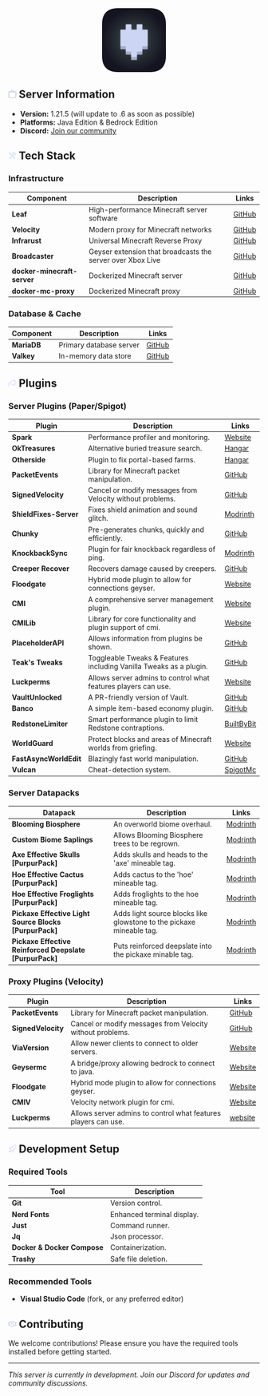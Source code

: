 <div align="center">
  <img src="assets/logo.png" width="128" height="128" alt="logo">
</div>

## <img src="assets/icons/info.svg" width="16" height="16" alt="clipboard"> Server Information

- **Version:** 1.21.5 (will update to .6 as soon as possible)
- **Platforms:** Java Edition & Bedrock Edition
- **Discord:** [Join our community](https://discord.gg/zV7FcdJRgj)

## <img src="assets/icons/tools.svg" width="16" height="16" alt="tools"> Tech Stack

### Infrastructure

| Component                   | Description                                                | Links                                                     |
| --------------------------- | ---------------------------------------------------------- | --------------------------------------------------------- |
| **Leaf**                    | High-performance Minecraft server software                 | [GitHub](https://github.com/Winds-Studio/Leaf)            |
| **Velocity**                | Modern proxy for Minecraft networks                        | [GitHub](https://github.com/PaperMC/Velocity)             |
| **Infrarust**               | Universal Minecraft Reverse Proxy                          | [GitHub](https://github.com/shadowner/infrarust)          |
| **Broadcaster**             | Geyser extension that broadcasts the server over Xbox Live | [GitHub](https://github.com/MCXboxBroadcast/Broadcaster)  |
| **docker-minecraft-server** | Dockerized Minecraft server                                | [GitHub](https://github.com/itzg/docker-minecraft-server) |
| **docker-mc-proxy**         | Dockerized Minecraft proxy                                 | [GitHub](https://github.com/itzg/docker-mc-proxy)         |

### Database & Cache

| Component   | Description             | Links                                         |
| ----------- | ----------------------- | --------------------------------------------- |
| **MariaDB** | Primary database server | [GitHub](https://github.com/MariaDB/server)   |
| **Valkey**  | In-memory data store    | [GitHub](https://github.com/valkey-io/valkey) |

## <img src="assets/icons/plugin.svg" width="16" height="16" alt="plug"> Plugins

### Server Plugins (Paper/Spigot)

| Plugin                 | Description                                                        | Links                                                                                                       |
| ---------------------- | ------------------------------------------------------------------ | ----------------------------------------------------------------------------------------------------------- |
| **Spark**              | Performance profiler and monitoring.                               | [Website](https://spark.lucko.me/)                                                                          |
| **OkTreasures**        | Alternative buried treasure search.                                | [Hangar](https://hangar.papermc.io/Kyle/OkTreasures)                                                        |
| **Otherside**          | Plugin to fix portal-based farms.                                  | [Hangar](https://hangar.papermc.io/Kyle/Otherside)                                                          |
| **PacketEvents**       | Library for Minecraft packet manipulation.                         | [GitHub](https://github.com/retrooper/packetevents)                                                         |
| **SignedVelocity**     | Cancel or modify messages from Velocity without problems.          | [GitHub](https://github.com/4drian3d/SignedVelocity)                                                        |
| **ShieldFixes-Server** | Fixes shield animation and sound glitch.                           | [Modrinth](https://modrinth.com/plugin/shieldfixes-server)                                                  |
| **Chunky**             | Pre-generates chunks, quickly and efficiently.                     | [GitHub](https://github.com/pop4959/Chunky)                                                                 |
| **KnockbackSync**      | Plugin for fair knockback regardless of ping.                      | [Modrinth](https://modrinth.com/plugin/knockbacksync)                                                       |
| **Creeper Recover**    | Recovers damage caused by creepers.                                | [GitHub](https://github.com/HttpRafa/creeper-recover)                                                       |
| **Floodgate**          | Hybrid mode plugin to allow for connections geyser.                | [Website](https://geysermc.org/)                                                                            |
| **CMI**                | A comprehensive server management plugin.                          | [Website](https://www.zrips.net/cmi/)                                                                       |
| **CMILib**             | Library for core functionality and plugin support of cmi.          | [Website](https://www.zrips.net/cmilib/)                                                                    |
| **PlaceholderAPI**     | Allows information from plugins be shown.                          | [GitHub](https://github.com/PlaceholderAPI/PlaceholderAPI)                                                  |
| **Teak's Tweaks**      | Toggleable Tweaks & Features including Vanilla Tweaks as a plugin. | [GitHub](https://github.com/teakivy/teaks-tweaks)                                                           |
| **Luckperms**          | Allows server admins to control what features players can use.     | [Website](https://luckperms.net/)                                                                           |
| **VaultUnlocked**      | A PR-friendly version of Vault.                                    | [GitHub](https://github.com/TheNewEconomy/VaultUnlockedAPI)                                                 |
| **Banco**              | A simple item-based economy plugin.                                | [GitHub](https://github.com/myth-MC/banco)                                                                  |
| **RedstoneLimiter**    | Smart performance plugin to limit Redstone contraptions.           | [BuiltByBit](https://builtbybit.com/resources/redstonelimiter-smart-redstone-limiter.23133/)                |
| **WorldGuard**         | Protect blocks and areas of Minecraft worlds from griefing.        | [Website](https://enginehub.com/worldguard/)                                                                |
| **FastAsyncWorldEdit** | Blazingly fast world manipulation.                                 | [GitHub](https://github.com/IntellectualSites/FastAsyncWorldEdit)                                           |
| **Vulcan**             | Cheat-detection system.                                            | [SpigotMc](https://www.spigotmc.org/resources/vulcan-anti-cheat-advanced-cheat-detection-1-8-1-21-7.83626/) |

### Server Datapacks

| Datapack                                                | Description                                                          | Links                                                                                        |
| ------------------------------------------------------- | -------------------------------------------------------------------- | -------------------------------------------------------------------------------------------- |
| **Blooming Biosphere**                                  | An overworld biome overhaul.                                         | [Modrinth](https://modrinth.com/datapack/blooming-biosphere)                                 |
| **Custom Biome Saplings**                               | Allows Blooming Biosphere trees to be regrown.                       | [Modrinth](https://modrinth.com/datapack/terralith-biome-saplings)                           |
| **Axe Effective Skulls [PurpurPack]**                   | Adds skulls and heads to the 'axe' mineable tag.                     | [Modrinth](https://modrinth.com/datapack/purpurpacks-axe-effective-skulls)                   |
| **Hoe Effective Cactus [PurpurPack]**                   | Adds cactus to the 'hoe' mineable tag.                               | [Modrinth](https://modrinth.com/datapack/purpurpacks-hoe-effective-cactus)                   |
| **Hoe Effective Froglights [PurpurPack]**               | Adds froglights to the hoe mineable tag.                             | [Modrinth](https://modrinth.com/datapack/purpurpacks-hoe-effective-froglights)               |
| **Pickaxe Effective Light Source Blocks [PurpurPack]**  | Adds light source blocks like glowstone to the pickaxe mineable tag. | [Modrinth](https://modrinth.com/datapack/purpurpacks-pickaxe-effective-light-source-blocks)  |
| **Pickaxe Effective Reinforced Deepslate [PurpurPack]** | Puts reinforced deepslate into the pickaxe minable tag.              | [Modrinth](https://modrinth.com/datapack/purpurpacks-pickaxe-effective-reinforced-deepslate) |

### Proxy Plugins (Velocity)

| Plugin             | Description                                                    | Links                                                |
| ------------------ | -------------------------------------------------------------- | ---------------------------------------------------- |
| **PacketEvents**   | Library for Minecraft packet manipulation.                     | [GitHub](https://github.com/retrooper/packetevents)  |
| **SignedVelocity** | Cancel or modify messages from Velocity without problems.      | [GitHub](https://github.com/4drian3d/SignedVelocity) |
| **ViaVersion**     | Allow newer clients to connect to older servers.               | [Website](https://viaversion.com/)                   |
| **Geysermc**       | A bridge/proxy allowing bedrock to connect to java.            | [Website](https://geysermc.org/)                     |
| **Floodgate**      | Hybrid mode plugin to allow for connections geyser.            | [Website](https://geysermc.org/)                     |
| **CMIV**           | Velocity network plugin for cmi.                               | [Website](https://www.zrips.net/cmiv/)               |
| **Luckperms**      | Allows server admins to control what features players can use. | [website](https://luckperms.net/)                    |

## <img src="assets/icons/rocket.svg" width="16" height="16" alt="rocket"> Development Setup

### Required Tools

| Tool                        | Description                |
| --------------------------- | -------------------------- |
| **Git**                     | Version control.           |
| **Nerd Fonts**              | Enhanced terminal display. |
| **Just**                    | Command runner.            |
| **Jq**                      | Json processor.            |
| **Docker & Docker Compose** | Containerization.          |
| **Trashy**                  | Safe file deletion.        |

### Recommended Tools

- **Visual Studio Code** (fork, or any preferred editor)

## <img src="assets/icons/handshake.svg" width="16" height="16" alt="handshake"> Contributing

We welcome contributions! Please ensure you have the required tools installed before getting started.

---

_This server is currently in development. Join our Discord for updates and community discussions._
